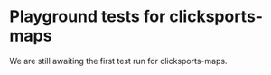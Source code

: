 # Playground tests for clicksports-maps
We are still awaiting the first test run for clicksports-maps.
